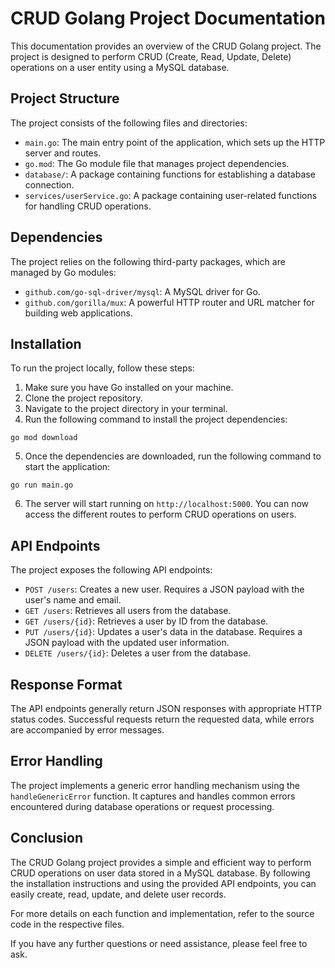 # CRUD Golang Project Documentation

This documentation provides an overview of the CRUD Golang project. The project is designed to perform CRUD (Create, Read, Update, Delete) operations on a user entity using a MySQL database.

## Project Structure

The project consists of the following files and directories:

- `main.go`: The main entry point of the application, which sets up the HTTP server and routes.
- `go.mod`: The Go module file that manages project dependencies.
- `database/`: A package containing functions for establishing a database connection.
- `services/userService.go`: A package containing user-related functions for handling CRUD operations.

## Dependencies

The project relies on the following third-party packages, which are managed by Go modules:

- `github.com/go-sql-driver/mysql`: A MySQL driver for Go.
- `github.com/gorilla/mux`: A powerful HTTP router and URL matcher for building web applications.

## Installation

To run the project locally, follow these steps:

1. Make sure you have Go installed on your machine.
2. Clone the project repository.
3. Navigate to the project directory in your terminal.
4. Run the following command to install the project dependencies:

```shell
go mod download
```

5. Once the dependencies are downloaded, run the following command to start the application:

```shell
go run main.go
```

6. The server will start running on `http://localhost:5000`. You can now access the different routes to perform CRUD operations on users.

## API Endpoints

The project exposes the following API endpoints:

- `POST /users`: Creates a new user. Requires a JSON payload with the user's name and email.
- `GET /users`: Retrieves all users from the database.
- `GET /users/{id}`: Retrieves a user by ID from the database.
- `PUT /users/{id}`: Updates a user's data in the database. Requires a JSON payload with the updated user information.
- `DELETE /users/{id}`: Deletes a user from the database.

## Response Format

The API endpoints generally return JSON responses with appropriate HTTP status codes. Successful requests return the requested data, while errors are accompanied by error messages.

## Error Handling

The project implements a generic error handling mechanism using the `handleGenericError` function. It captures and handles common errors encountered during database operations or request processing.

## Conclusion

The CRUD Golang project provides a simple and efficient way to perform CRUD operations on user data stored in a MySQL database. By following the installation instructions and using the provided API endpoints, you can easily create, read, update, and delete user records.

For more details on each function and implementation, refer to the source code in the respective files.

If you have any further questions or need assistance, please feel free to ask.
